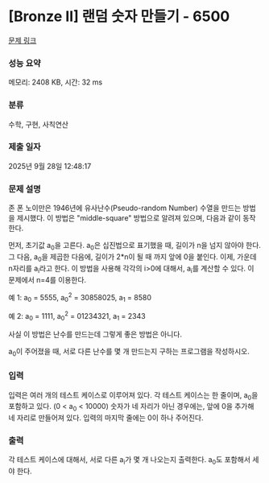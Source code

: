 # [Bronze II] 랜덤 숫자 만들기 - 6500 

[문제 링크](https://www.acmicpc.net/problem/6500) 

### 성능 요약

메모리: 2408 KB, 시간: 32 ms

### 분류

수학, 구현, 사칙연산

### 제출 일자

2025년 9월 28일 12:48:17

### 문제 설명

<p>존 폰 노이만은 1946년에 유사난수(Pseudo-random Number) 수열을 만드는 방법을 제시했다. 이 방법은 "middle-square" 방법으로 알려져 있으며, 다음과 같이 동작한다.</p>

<p>먼저, 초기값 a<sub>0</sub>을 고른다. a<sub>0</sub>은 십진법으로 표기했을 때, 길이가 n을 넘지 않아야 한다. 그 다음, a<sub>0</sub>을 제곱한 다음에, 길이가 2*n이 될 때 까지 앞에 0을 붙인다. 이제, 가운데 n자리를 a<sub>i</sub>라고 한다. 이 방법을 사용해 각각의 i>0에 대해서, a<sub>i</sub>를 계산할 수 있다. 이 문제에서 n=4를 이용한다.</p>

<p>예 1: a<sub>0</sub> = 5555, a<sub>0</sub><sup>2</sup> = 30858025, a<sub>1</sub> = 8580</p>

<p>예 2: a<sub>0</sub> = 1111, a<sub>0</sub><sup>2</sup> = 01234321, a<sub>1</sub> = 2343</p>

<p>사실 이 방법은 난수를 만드는데 그렇게 좋은 방법은 아니다. </p>

<p>a<sub>0</sub>이 주어졌을 때, 서로 다른 난수를 몇 개 만드는지 구하는 프로그램을 작성하시오.</p>

### 입력 

 <p>입력은 여러 개의 테스트 케이스로 이루어져 있다. 각 테스트 케이스는 한 줄이며, a<sub>0</sub>을 포함하고 있다. (0 < a<sub>0</sub> < 10000) 숫자가 네 자리가 아닌 경우에는, 앞에 0을 추가해 네 자리로 만들어져 있다. 입력의 마지막 줄에는 0이 하나 주어진다.</p>

### 출력 

 <p>각 테스트 케이스에 대해서, 서로 다른 a<sub>i</sub>가 몇 개 나오는지 출력한다. a<sub>0</sub>도 포함해서 세야 한다.</p>

